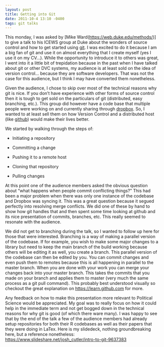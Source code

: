 ```yaml
---
layout: post
title: Getting into Git
date: 2011-10-4 13:10 -0400
tags: git talks
---
```


This monday, I was asked by [Mike Ward(https://web.duke.edu/methods/)] to give a talk to his ICEWS group at Duke about the wonders of source control and how to get started using [git](http://git-scm.com/).  I was excited to do it because I am a big fan of git and use it on almost everything that I create myself (yes I use it on my CV…).  While the opportunity to introduce it to others was great, I went into it a little bit of trepidation because in the past when I have talked about git or other DVC systems, my audience is at least sold on the idea of version control… because they are software developers.  That was not the case for this audience, but I think I may have converted them nonetheless.

Given the audience, I chose to skip over most of the technical reasons why git is nice.  If you don’t have experience with other forms of source control then it is tough to get sold on the particulars of git (distributed, easy branching, etc.).  This group did however have a code base that multiple people were working on and currently sharing through [dropbox](https://www.dropbox.com/). So, I wanted to at least sell them on how Version Control and a distributed host (like [github](https://www.github.com/)) would make their lives better.

We started by walking through the steps of:

- Initiating a repository

- Committing a change

- Pushing it to a remote host

- Cloning that repository

- Pulling changes

At this point one of the audience members asked the obvious question about “what happens when people commit conflicting things?”  This had been a major problem when there was only one instance of the codebase and Dropbox was syncing it.  This was a great question because it segued perfectly into resolving merge conflicts.  We did one of these by hand to show how git handles that and then spent some time looking at github and its nice presentation of commits, branches, etc.  This really seemed to resonate with the audience.

We did not get to branching during the talk, so I wanted to follow up here for those that were interested.  Branching is a way of making a parallel version of the codebase.  If for example, you wish to make some major changes to a library but need to keep the main branch of the build working because others will be editing it as well, you create a branch.  This parallel version of the codebase can then be edited by you.  You can commit changes and even push them to remotes because this is all happening in parallel to the master branch.  When you are done with your work you can merge your changes back into your master branch.  This takes the commits that you made on your branch and applies them to master (very much the same process as a git pull command).  This probably best understood visually so checkout the great explanation on <https://learn.github.com> for more.

Any feedback on how to make this presentation more relevant to Political Science would be appreciated.  My goal was to really focus on how it could help in the immediate term and not get bogged down in the technical reasons for why git is good (of which there ware many).  I was happy to see that by the end of the talk a few of the audience members had already setup repositories for both their R codebases as well as their papers that they were doing in LaTex.  Here is my slidedeck, nothing groundbreaking here, but a reference nonetheless: <https://www.slideshare.net/josh_cutler/intro-to-git-9637383>